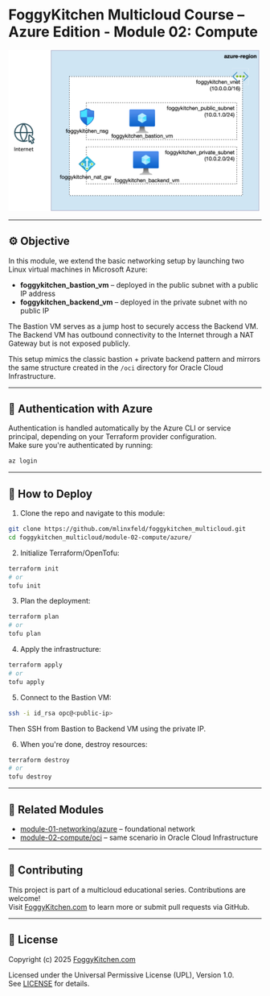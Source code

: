 # FoggyKitchen Multicloud Course – Azure Edition - **Module 02: Compute**

<img src="module-02-compute-azure.jpg" width="500"/>

---

## ⚙️ Objective

In this module, we extend the basic networking setup by launching two Linux virtual machines in Microsoft Azure:

- **foggykitchen_bastion_vm** – deployed in the public subnet with a public IP address  
- **foggykitchen_backend_vm** – deployed in the private subnet with no public IP  

The Bastion VM serves as a jump host to securely access the Backend VM. The Backend VM has outbound connectivity to the Internet through a NAT Gateway but is not exposed publicly.

This setup mimics the classic bastion + private backend pattern and mirrors the same structure created in the `/oci` directory for Oracle Cloud Infrastructure.

---

## 🔐 Authentication with Azure

Authentication is handled automatically by the Azure CLI or service principal, depending on your Terraform provider configuration.  
Make sure you're authenticated by running:

```bash
az login
```

---

## 🚀 How to Deploy

1. Clone the repo and navigate to this module:

```bash
git clone https://github.com/mlinxfeld/foggykitchen_multicloud.git
cd foggykitchen_multicloud/module-02-compute/azure/
```

2. Initialize Terraform/OpenTofu:

```bash
terraform init
# or
tofu init
```

3. Plan the deployment:

```bash
terraform plan
# or
tofu plan
```

4. Apply the infrastructure:

```bash
terraform apply
# or
tofu apply
```

5. Connect to the Bastion VM:

```bash
ssh -i id_rsa opc@<public-ip>
```

Then SSH from Bastion to Backend VM using the private IP.

6. When you're done, destroy resources:

```bash
terraform destroy
# or
tofu destroy
```

---

## 🔁 Related Modules

- [module-01-networking/azure](../module-01-networking/azure/) – foundational network
- [module-02-compute/oci](../module-02-compute/oci/) – same scenario in Oracle Cloud Infrastructure

---

## 📣 Contributing

This project is part of a multicloud educational series. Contributions are welcome!  
Visit [FoggyKitchen.com](https://foggykitchen.com/) to learn more or submit pull requests via GitHub.

---

## 🪪 License
Copyright (c) 2025 [FoggyKitchen.com](https://foggykitchen.com/)

Licensed under the Universal Permissive License (UPL), Version 1.0.  
See [LICENSE](../../LICENSE) for details.
